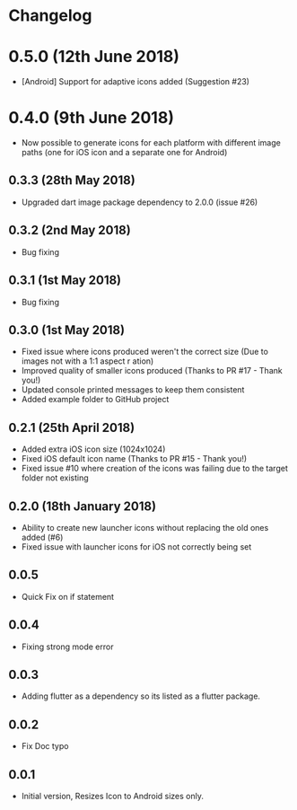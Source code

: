 # Changelog

# 0.5.0 (12th June 2018)

- [Android] Support for adaptive icons added (Suggestion #23)


# 0.4.0 (9th June 2018)

- Now possible to generate icons for each platform with different image paths (one for iOS icon and a separate one for Android)


## 0.3.3 (28th May 2018)

- Upgraded dart image package dependency to 2.0.0 (issue #26) 


## 0.3.2 (2nd May 2018)

- Bug fixing


## 0.3.1 (1st May 2018)

- Bug fixing


## 0.3.0 (1st May 2018)

- Fixed issue where icons produced weren't the correct size (Due to images not with a 1:1 aspect r    ation)
- Improved quality of smaller icons produced (Thanks to PR #17 - Thank you!)
- Updated console printed messages to keep them consistent
- Added example folder to GitHub project

## 0.2.1 (25th April 2018)

- Added extra iOS icon size (1024x1024)
- Fixed iOS default icon name (Thanks to PR #15 - Thank you!)
- Fixed issue #10 where creation of the icons was failing due to the target folder not existing


## 0.2.0 (18th January 2018)

- Ability to create new launcher icons without replacing the old ones added (#6)
- Fixed issue with launcher icons for iOS not correctly being set

## 0.0.5

- Quick Fix on if statement

## 0.0.4

- Fixing strong mode error

## 0.0.3

- Adding flutter as a dependency so its listed as a flutter package.

## 0.0.2

- Fix Doc typo

## 0.0.1

- Initial version, Resizes Icon to Android sizes only.
